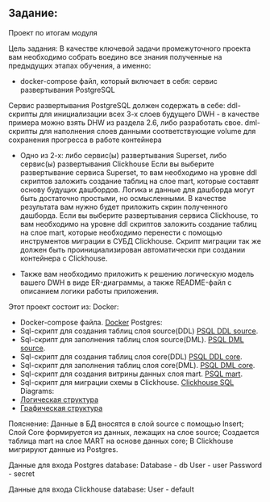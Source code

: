 ## Задание:
Проект по итогам модуля

Цель задания: В качестве ключевой задачи промежуточного проекта вам необходимо собрать воедино все знания полученные на предыдущих этапах обучения, а именно:
 - docker-compose файл, который включает в себя:
	сервис развертывания PostgreSQL
	
Сервис развертывания PostgreSQL должен содержать в себе:
		ddl-скрипты для инициализации всех 3-х слоев будущего DWH - в качестве примера можно взять DHW из раздела 2.6, либо разработать свое.
		dml-скрипты для наполнения слоев данными
		соответствующие volume для сохранения прогресса в работе контейнера
		
 - Одно из 2-х: либо сервис(ы) развертывания Superset, либо сервис(ы) развертывания Clickhouse
	Если вы выберите развертывание сервиса Superset, то вам необходимо на уровне ddl скриптов заложить создание таблиц на слое mart, которые составят основу будущих дашбордов. Логика и данные для дашборда могут быть достаточно простыми, но осмысленными. В качестве результата вам нужно будет приложить скрин полученного дашборда.
	Если вы выберите развертывания сервиса Clickhouse, то вам необходимо на уровне ddl скриптов заложить создание таблиц на слое mart, которые необходимо перенести с помощью инструментов миграции в СУБД Clickhouse. Скрипт миграции так же должен быть проинициализирован автоматически при создании контейнера с Clickhouse.

 - Также вам необходимо приложить к решению логическую модель вашего DWH в виде ER-диаграммы, а также README-файл с описанием логики работы приложения. 

Этот проект состоит из:
Docker:
 - Docker-compose файла.
	[Docker](docker-compose.yml)
Postgres:
 - Sql-cкрипт для создания таблиц слоя source(DDL) 
	[PSQL DDL source](postgres/source/aDDL_source.sql).
 - Sql-cкрипт для заполнения таблиц слоя source(DML).
	[PSQL DML source](postgres/source/aDML_source.sql).
 - Sql-cкрипт для создания таблиц слоя core(DDL) 
	[PSQL DDL core](postgres/core/bDDL_core.sql).
 - Sql-cкрипт для заполнения таблиц слоя core(DML).
	[PSQL DML core](postgres/core/bDML_core.sql).
 - Sql-cкрипт для создания витрины данных слоя mart.
	[PSQL mart](postgres/mart/cmart.sql).
 - Sql-cкрипт для миграции схемы в Clickhouse.
	[Clickhouse SQL](clickhouse/scheme.sql)
Diagrams:
 -  [Логическая структура](ER-diagram/Logic.jpg)
 -  [Графическая структура](ER-diagram/Graph.jpg)
	
Пояснение:
Данные в БД вносятся в слой source с помощью Insert;
Слой Core формируется из данных, лежащих на слое source;
Создается таблица mart на слое MART на основе данных core;
В Clickhouse мигрируют данные из Postgres.

Данные для входа Postgres database:
 Database - db 
 User - user
 Password - secret
 
 Данные для входа Clickhouse database:
 User - default